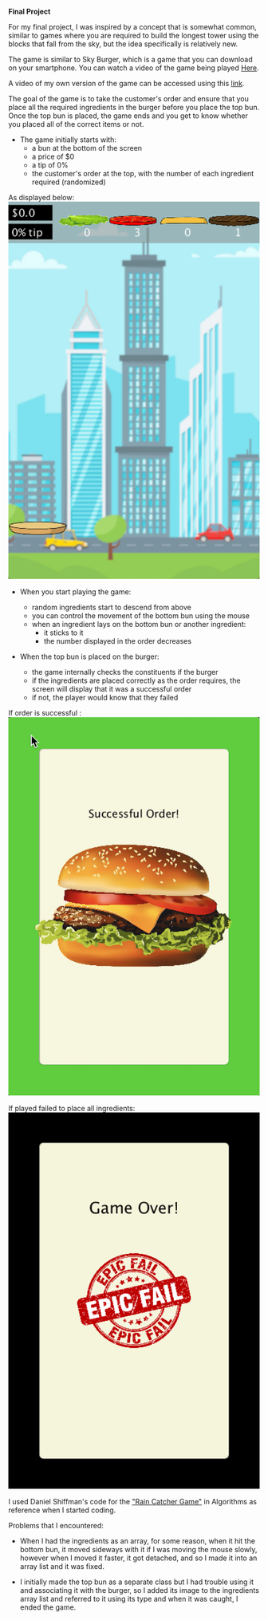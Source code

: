 **Final Project**

For my final project, I was inspired by a concept that is somewhat common, similar to games where you are required to build the longest tower using the blocks that fall from the sky, but the idea specifically is relatively new.

The game is similar to Sky Burger, which is a game that you can download on your smartphone. You can watch a video of the game being played [Here](https://www.youtube.com/watch?v=L0LIzSpDEG8&t=60s).

A video of my own version of the game can be accessed using this [link](https://drive.google.com/file/d/1DLH2D2MQI0c9ZGYY3JCvyCR178lys7-d/view?usp=sharing).

The goal of the game is to take the customer's order and ensure that you place all the required ingredients in the burger before you place the top bun. Once the top bun is placed, the game ends and you get to know whether you placed all of the correct items or not. 

- The game initially starts with:
  * a bun at the bottom of the screen 
  * a price of $0
  * a tip of 0%
  * the customer's order at the top, with the number of each ingredient required (randomized)

As displayed below:
![](setUp.png)
  
- When you start playing the game:
  * random ingredients start to descend from above
  * you can control the movement of the bottom bun using the mouse
  * when an ingredient lays on the bottom bun or another ingredient:
    - it sticks to it
    - the number displayed in the order decreases
    
- When the top bun is placed on the burger:
  * the game internally checks the constituents if the burger
  * if the ingredients are placed correctly as the order requires, the screen will display that it was a successful order
  * if not, the player would know that they failed 
  
If order is successful :
![](success.png)

If played failed to place all ingredients:
![](failed.png)

I used Daniel Shiffman's code for the ["Rain Catcher Game"](http://learningprocessing.com/examples/chp10/example-10-10-rain-catcher-game) in Algorithms as reference when I started coding.

Problems that I encountered:
 * When I had the ingredients as an array, for some reason, when it hit the bottom bun, it moved sideways with it if I was moving the mouse slowly, however when I moved it faster, it got detached, and so I made it into an array list and it was fixed.
 
 * I initially made the top bun as a separate class but I had trouble using it and associating it with the burger, so I added its image to the ingredients array list and referred to it using its type and when it was caught, I ended the game.

